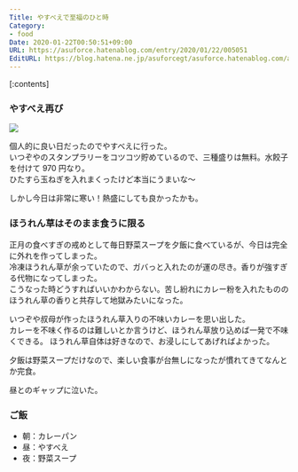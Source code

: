 ```yaml
---
Title: やすべえで至福のひと時
Category:
- food
Date: 2020-01-22T00:50:51+09:00
URL: https://asuforce.hatenablog.com/entry/2020/01/22/005051
EditURL: https://blog.hatena.ne.jp/asuforcegt/asuforce.hatenablog.com/atom/entry/26006613500835675
---
```


[:contents]

###  やすべえ再び

<span itemtype="http://schema.org/Photograph" itemscope="itemscope"><img class="magnifiable" src="https://lh3.googleusercontent.com/-sAUoVUyPKJc/XiafLe-2PXI/AAAAAAABFVM/rFhH7AY1VfYsxJ1zkef_0ncqSaGZlBevwCE0YBhgL/s1200/IMG_0529.HEIC" itemprop="image"></span>

個人的に良い日だったのでやすべえに行った。  
いつぞやのスタンプラリーをコツコツ貯めているので、三種盛りは無料。水餃子を付けて 970 円なり。  
ひたすら玉ねぎを入れまくったけど本当にうまいな～

しかし今日は非常に寒い！熱盛にしても良かったかも。

### ほうれん草はそのまま食うに限る

正月の食べすぎの戒めとして毎日野菜スープを夕飯に食べているが、今日は完全に外れを作ってしまった。  
冷凍ほうれん草が余っていたので、ガバっと入れたのが運の尽き。香りが強すぎる代物になってしまった。  
こうなった時どうすればいいかわからない。苦し紛れにカレー粉を入れたもののほうれん草の香りと共存して地獄みたいになった。

いつぞや叔母が作ったほうれん草入りの不味いカレーを思い出した。  
カレーを不味く作るのは難しいとか言うけど、ほうれん草放り込めば一発で不味くできる。
ほうれん草自体は好きなので、お浸しにしてあげればよかった。

夕飯は野菜スープだけなので、楽しい食事が台無しになったが慣れてきてなんとか完食。

昼とのギャップに泣いた。

### ご飯

- 朝：カレーパン
- 昼：やすべえ
- 夜：野菜スープ

